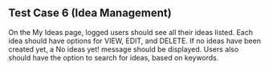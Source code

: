 ## Test Case 6 (Idea Management)
On the My Ideas page, logged users should see all their ideas listed. Each idea should have options for VIEW, EDIT,
and DELETE. If no ideas have been created yet, a No ideas yet! message should be displayed. Users also should have
the option to search for ideas, based on keywords.
